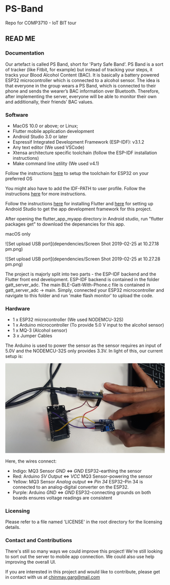 # PS-Band
Repo for COMP3710 - IoT BIT tour
## READ ME

### Documentation

Our artefact is called PS Band, short for 'Party Safe Band'. PS Band is a sort of tracker (like Fitbit, for example) but instead of tracking your steps, it tracks your Blood Alcohol Content (BAC). It is basically a battery powered ESP32 microcontroller which is connected to a alcohol sensor. The idea is that everyone in the group wears a PS Band, which is connected to their phone and sends the wearer’s BAC information over Bluetooth. Therefore, after implementing the server, everyone will be able to monitor their own and additionally, their friends’ BAC values.

### Software

- MacOS 10.0 or above; or Linux;
- Flutter mobile application development
- Android Studio 3.0 or later
- Espressif Integrated Development Framework (ESP-IDF): v3.1.2
- Any text editor (We used VSCode)
- Xtensa architecture specific toolchain (follow the ESP-IDF installation instructions)
- Make command line utility (We used v4.1)

Follow the instructions [here](https://docs.espressif.com/projects/esp-idf/en/latest/get-started/index.html#setup-toolchain) to setup the toolchain for ESP32 on your preferred OS

You might also have to add the IDF-PATH to user profile. Follow the instructions [here](https://docs.espressif.com/projects/esp-idf/en/latest/get-started/add-idf_path-to-profile.html#add-idf-path-to-profile-linux-macos) for more instructions.

Follow the instructions [here](https://flutter.dev/docs/get-started/install) for installing Flutter and [here](https://flutter.dev/docs/get-started/editor) for setting up Android Studio to get the app development framework for this project.

After opening the flutter_app_myapp directory in Android studio, run "flutter packages get" to download the depenancies for this app.

macOS only

![Set upload USB port](dependencies/Screen Shot 2019-02-25 at 10.27.18 pm.png)

![Set upload USB port](dependencies/Screen Shot 2019-02-25 at 10.27.28 pm.png)

The project is majorly split into two parts - the ESP-IDF backend and the Flutter front end development. ESP-IDF backend is contained in the folder gatt_server_adc. The main BLE-Gatt-With-Phone.c file is contained in gatt_server_adc -> main. Simply, connected your ESP32 microcontroller and navigate to this folder and run 'make flash monitor' to upload the code.

### Hardware

- 1 x ESP32 microcontroller (We used NODEMCU-32S)
- 1 x Arduino microcontroller (To provide 5.0 V input to the alcohol sensor)
- 1 x MQ-3 (Alcohol sensor)
- 3 x Jumper Cables

The Arduino is used to power the sensor as the sensor requires an input of 5.0V and the NODEMCU-32S only provides 3.3V. In light of this, our current setup is:

![Current Hardware Setup](dependencies/Hardware_Setup.jpg)

Here, the wires connect:

- Indigo: MQ3 Sensor *GND* $\iff$ *GND* ESP32–earthing the sensor
- Red: Arduino *5V Output* $\iff$ *VCC* MQ3 Sensor–powering the sensor
- Yellow: MQ3 Sensor *Analog output* $\iff$ *Pin 34* ESP32–Pin 34 is connected to an analog-digital converter on the ESP32.
- Purple: Arduino *GND* $\iff$ *GND* ESP32–connecting grounds on both boards ensures voltage readings are consistent

### Licensing 

Please refer to a file named 'LICENSE' in the root directory for the licensing details.

### Contact and Contributions

There's still so many ways we could improve this project! We're still looking to sort out the server to mobile app connection. We could also use help improving the overall UI.

If you are interested in this project and would like to contribute, please get in contact with us at chinmay.garg@mail.com
